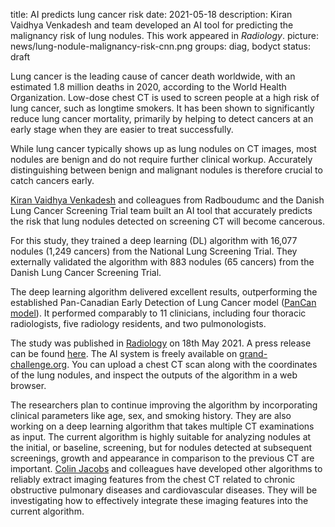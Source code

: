 title: AI predicts lung cancer risk
date: 2021-05-18
description: Kiran Vaidhya Venkadesh and team developed an AI tool for predicting the malignancy risk of lung nodules. This work appeared in _Radiology_.
picture: news/lung-nodule-malignancy-risk-cnn.png
groups: diag, bodyct
status: draft

Lung cancer is the leading cause of cancer death worldwide, with an estimated 1.8 million deaths in 2020, according to the World Health Organization. Low-dose chest CT is used to screen people at a high risk of lung cancer, such as longtime smokers. It has been shown to significantly reduce lung cancer mortality, primarily by helping to detect cancers at an early stage when they are easier to treat successfully. 

While lung cancer typically shows up as lung nodules on CT images, most nodules are benign and do not require further clinical workup. Accurately distinguishing between benign and malignant nodules is therefore crucial to catch cancers early.

[Kiran Vaidhya Venkadesh](member/kiran-vaidhya-venkadesh) and colleagues from Radboudumc and the Danish Lung Cancer Screening Trial team built an AI tool that accurately predicts the risk that lung nodules detected on screening CT will become cancerous.

For this study, they trained a deep learning (DL) algorithm with 16,077 nodules (1,249 cancers) from the National Lung Screening Trial. They externally validated the algorithm with 883 nodules (65 cancers) from the Danish Lung Cancer Screening Trial. 

The deep learning algorithm delivered excellent results, outperforming the established Pan-Canadian Early Detection of Lung Cancer model ([PanCan model](https://www.nejm.org/doi/full/10.1056/nejmoa1214726)). It performed comparably to 11 clinicians, including four thoracic radiologists, five radiology residents, and two pulmonologists.

The study was published in [Radiology](https://pubs.rsna.org/doi/10.1148/radiol.2021204433) on 18th May 2021. A press release can be found [here](https://www.rsna.org/news/2021/may/AI%20Predicts%20Lung%20Cancer%20Risk). The AI system is freely available on [grand-challenge.org](https://grand-challenge.org/algorithms/pulmonary-nodule-malignancy-prediction/). You can upload a chest CT scan along with the coordinates of the lung nodules, and inspect the outputs of the algorithm in a web browser. 

The researchers plan to continue improving the algorithm by incorporating clinical parameters like age, sex, and smoking history.
They are also working on a deep learning algorithm that takes multiple CT examinations as input. The current algorithm is highly suitable for analyzing nodules at the initial, or baseline, screening, but for nodules detected at subsequent screenings, growth and appearance in comparison to the previous CT are important. [Colin Jacobs](member/colin-jacobs) and colleagues have developed other algorithms to reliably extract imaging features from the chest CT related to chronic obstructive pulmonary diseases and cardiovascular diseases. They will be investigating how to effectively integrate these imaging features into the current algorithm.
